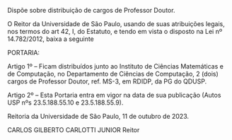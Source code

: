 Dispõe sobre distribuição de cargos de Professor Doutor.

O Reitor da Universidade de São Paulo, usando de suas atribuições legais, nos termos do art 42, I, do Estatuto, e tendo em vista o disposto na Lei nº 14.782/2012, baixa a seguinte

PORTARIA:

Artigo 1º – Ficam distribuídos junto ao Instituto de Ciências Matemáticas e de Computação, no Departamento de Ciências de Computação, 2 (dois) cargos de Professor Doutor, ref. MS-3, em RDIDP, da PG do QDUSP.

Artigo 2º – Esta Portaria entra em vigor na data de sua publicação (Autos USP nºs 23.5.188.55.10 e 23.5.188.55.9).

Reitoria da Universidade de São Paulo, 11 de outubro de 2023.

CARLOS GILBERTO CARLOTTI JUNIOR
Reitor
